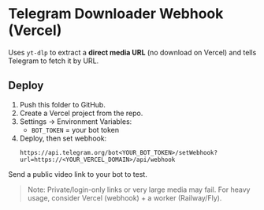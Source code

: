 
# Telegram Downloader Webhook (Vercel)

Uses `yt-dlp` to extract a **direct media URL** (no download on Vercel) and tells Telegram to fetch it by URL.

## Deploy
1. Push this folder to GitHub.
2. Create a Vercel project from the repo.
3. Settings → Environment Variables:
   - `BOT_TOKEN` = your bot token
4. Deploy, then set webhook:
   ```
   https://api.telegram.org/bot<YOUR_BOT_TOKEN>/setWebhook?url=https://<YOUR_VERCEL_DOMAIN>/api/webhook
   ```
Send a public video link to your bot to test.

> Note: Private/login-only links or very large media may fail. For heavy usage, consider Vercel (webhook) + a worker (Railway/Fly).
